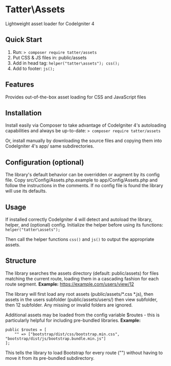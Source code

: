 # Tatter\Assets
Lightweight asset loader for CodeIgniter 4

## Quick Start

1. Run: `> composer require tatter/assets`
2. Put CSS & JS files in: public/assets
3. Add in head tag: `helper("tatter\assets"); css();`
4. Add to footer: `js();`

## Features

Provides out-of-the-box asset loading for CSS and JavaScript files

## Installation

Install easily via Composer to take advantage of CodeIgniter 4's autoloading capabilities
and always be up-to-date:
`> composer require tatter/assets`

Or, install manually by downloading the source files and copying them into CodeIgniter 4's
app/ same subdirectories.

## Configuration (optional)

The library's default behavior can be overridden or augment by its config file. Copy
src/Config/Assets.php.example to app/Config/Assets.php and follow the instructions in the
comments. If no config file is found the library will use its defaults.

## Usage

If installed correctly CodeIgniter 4 will detect and autoload the library, helper, and
(optional) config. Initialize the helper before using its functions:
`helper("tatter\assets");`

Then call the helper functions `css()` and `js()` to output the appropriate assets.

## Structure

The library searches the assets directory (default: public/assets) for files matching the
current route, loading them in a cascading fashion for each route segment.
**Example:** https://example.com/users/view/12

The library will first load any root assets (public/assets/*.css *.js), then assets in
the users subfolder (public/assets/users/) then view subfolder, then 12 subfolder. Any
missing or invalid folders are ignored.

Additional assets may be loaded from the config variable $routes - this is particularly
helpful for including pre-bundled libraries.
**Example:**
```
public $routes = [
	"" => ["bootstrap/dist/css/bootstrap.min.css", "bootstrap/dist/js/bootstrap.bundle.min.js"]
];
```

This tells the library to load Bootstrap for every route ("") without having to move it
from its pre-bundled subdirectory.
